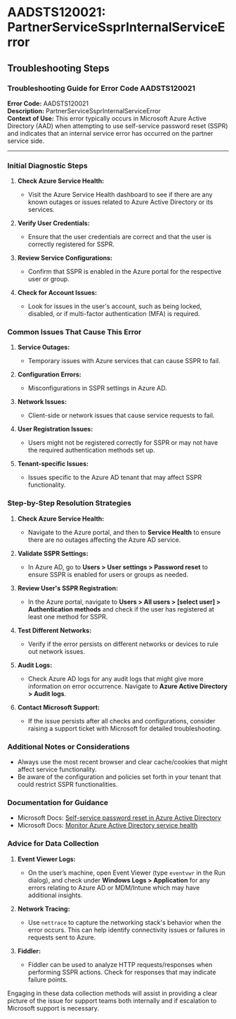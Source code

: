 
# AADSTS120021: PartnerServiceSsprInternalServiceError


## Troubleshooting Steps
### Troubleshooting Guide for Error Code AADSTS120021

**Error Code:** AADSTS120021  
**Description:** PartnerServiceSsprInternalServiceError  
**Context of Use:** This error typically occurs in Microsoft Azure Active Directory (AAD) when attempting to use self-service password reset (SSPR) and indicates that an internal service error has occurred on the partner service side.

---

### Initial Diagnostic Steps

1. **Check Azure Service Health:**
   - Visit the Azure Service Health dashboard to see if there are any known outages or issues related to Azure Active Directory or its services.

2. **Verify User Credentials:**
   - Ensure that the user credentials are correct and that the user is correctly registered for SSPR.

3. **Review Service Configurations:**
   - Confirm that SSPR is enabled in the Azure portal for the respective user or group.

4. **Check for Account Issues:**
   - Look for issues in the user's account, such as being locked, disabled, or if multi-factor authentication (MFA) is required.

### Common Issues That Cause This Error

1. **Service Outages:**
   - Temporary issues with Azure services that can cause SSPR to fail.

2. **Configuration Errors:**
   - Misconfigurations in SSPR settings in Azure AD.

3. **Network Issues:**
   - Client-side or network issues that cause service requests to fail.

4. **User Registration Issues:**
   - Users might not be registered correctly for SSPR or may not have the required authentication methods set up.

5. **Tenant-specific Issues:**
   - Issues specific to the Azure AD tenant that may affect SSPR functionality.

### Step-by-Step Resolution Strategies

1. **Check Azure Service Health:**
   - Navigate to the Azure portal, and then to **Service Health** to ensure there are no outages affecting the Azure AD service.

2. **Validate SSPR Settings:**
   - In Azure AD, go to **Users > User settings > Password reset** to ensure SSPR is enabled for users or groups as needed.

3. **Review User's SSPR Registration:**
   - In the Azure portal, navigate to **Users > All users > [select user] > Authentication methods** and check if the user has registered at least one method for SSPR.

4. **Test Different Networks:**
   - Verify if the error persists on different networks or devices to rule out network issues.

5. **Audit Logs:**
   - Check Azure AD logs for any audit logs that might give more information on error occurrence. Navigate to **Azure Active Directory > Audit logs**.

6. **Contact Microsoft Support:**
   - If the issue persists after all checks and configurations, consider raising a support ticket with Microsoft for detailed troubleshooting.

### Additional Notes or Considerations

- Always use the most recent browser and clear cache/cookies that might affect service functionality.
- Be aware of the configuration and policies set forth in your tenant that could restrict SSPR functionalities.

### Documentation for Guidance

- Microsoft Docs: [Self-service password reset in Azure Active Directory](https://docs.microsoft.com/en-us/azure/active-directory/authentication/concept-sspr-howitworks)
- Microsoft Docs: [Monitor Azure Active Directory service health](https://docs.microsoft.com/en-us/azure/active-directory/fundamentals/active-directory-monitoring)

### Advice for Data Collection

1. **Event Viewer Logs:**
   - On the user’s machine, open Event Viewer (type `eventvwr` in the Run dialog), and check under **Windows Logs > Application** for any errors relating to Azure AD or MDM/Intune which may have additional insights.

2. **Network Tracing:**
   - Use `nettrace` to capture the networking stack's behavior when the error occurs. This can help identify connectivity issues or failures in requests sent to Azure.

3. **Fiddler:**
   - Fiddler can be used to analyze HTTP requests/responses when performing SSPR actions. Check for responses that may indicate failure points.

Engaging in these data collection methods will assist in providing a clear picture of the issue for support teams both internally and if escalation to Microsoft support is necessary.